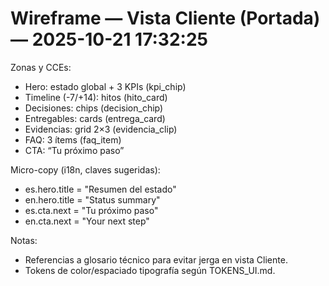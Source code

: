 # Wireframe — Vista Cliente (Portada) — 2025-10-21 17:32:25

Zonas y CCEs:
- Hero: estado global + 3 KPIs (kpi_chip)
- Timeline (-7/+14): hitos (hito_card)
- Decisiones: chips (decision_chip)
- Entregables: cards (entrega_card)
- Evidencias: grid 2×3 (evidencia_clip)
- FAQ: 3 ítems (faq_item)
- CTA: “Tu próximo paso”

Micro-copy (i18n, claves sugeridas):
- es.hero.title = "Resumen del estado"
- en.hero.title = "Status summary"
- es.cta.next = "Tu próximo paso"
- en.cta.next = "Your next step"

Notas:
- Referencias a glosario técnico para evitar jerga en vista Cliente.
- Tokens de color/espaciado tipografía según TOKENS_UI.md.
